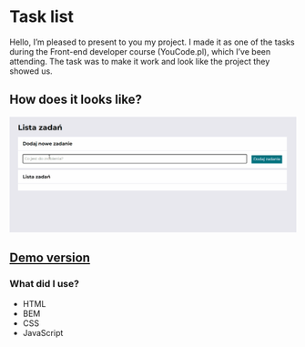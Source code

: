 # Task list
Hello, I’m pleased to present to you my project. 
I made it as one of the tasks during the Front-end developer course (YouCode.pl), which I’ve been attending. 
The task was to make it work and look like the project they showed us.
## How does it looks like?
![How does it looks like?](https://github.com/HaniaNassalska/task-list/blob/main/README/task-list.gif?raw=true)
## [Demo version](https://hanianassalska.github.io/task-list/)
### What did I use?
- HTML
- BEM
- CSS
- JavaScript
